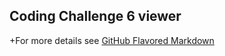 ## Coding Challenge 6 viewer
+For more details see [GitHub Flavored Markdown](Coding_Challenge-6/index.html)
